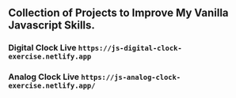 ## Collection of Projects to Improve My Vanilla Javascript Skills.

### Digital Clock Live `https://js-digital-clock-exercise.netlify.app`

### Analog Clock Live `https://js-analog-clock-exercise.netlify.app/`
